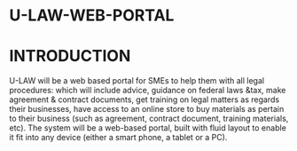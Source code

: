 # U-LAW-WEB-PORTAL

# INTRODUCTION

U-LAW will be a web based portal for SMEs to help them with all legal procedures: which will include advice, guidance on federal laws &tax, make agreement & contract documents, get training on legal matters as regards their businesses, have access to an online store to buy materials as pertain to their business (such as agreement, contract document, training materials, etc).
The system will be a web-based portal, built with fluid layout to enable it fit into any device (either a smart phone, a tablet or a PC).
